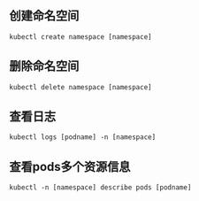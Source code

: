 

## 创建命名空间
```shell
kubectl create namespace [namespace]
```

## 删除命名空间
```shell
kubectl delete namespace [namespace]
```

## 查看日志
```shell
kubectl logs [podname] -n [namespace]
```


## 查看pods多个资源信息
```shell
kubectl -n [namespace] describe pods [podname]
```
